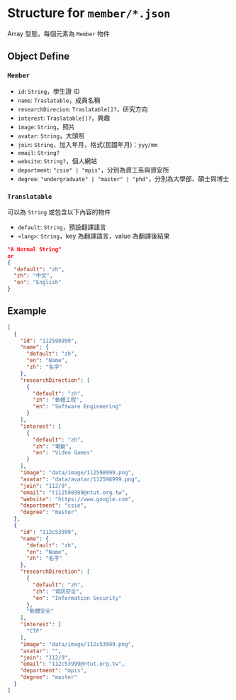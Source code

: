 # Structure for `member/*.json`

Array 型態，每個元素為 `Member` 物件

## Object Define

### `Member`

- `id`: `String`，學生證 ID
- `name`: `Traslatable`，成員名稱
- `researchDirecion`: `Traslatable[]?`，研究方向
- `interest`: `Traslatable[]?`，興趣
- `image`: `String`，照片
- `avatar`: `String`，大頭照
- `join`: `String`，加入年月，格式(民國年月)：`yyy/mm`
- `email`: `String?`
- `website`: `String?`，個人網站
- `department`: `"csie" | "mpis"`，分別為資工系與資安所
- `degree`: `"undergraduate" | "master" | "phd"`，分別為大學部、碩士與博士

### `Translatable`

可以為 `String` 或包含以下內容的物件

- `default`: `String`，預設翻譯語言
- `<lang>`: `String`，key 為翻譯語言，value 為翻譯後結果

```json
"A Normal String"
or
{
  "default": "zh",
  "zh": "中文",
  "en": "English"
}
```

## Example

```json
[
  {
    "id": "112598999",
    "name": {
      "default": "zh",
      "en": "Name",
      "zh": "名字"
    },
    "researchDirection": [
      {
        "default": "zh",
        "zh": "軟體工程",
        "en": "Software Engineering"
      }
    ],
    "interest": [
      {
        "default": "zh",
        "zh": "電動",
        "en": "Video Games"
      }
    ],
    "image": "data/image/112598999.png",
    "avatar": "data/avatar/112598999.png",
    "join": "112/9",
    "email": "t112598999@ntut.org.tw",
    "website": "https://www.google.com",
    "department": "csie",
    "degree": "master"
  },
  {
    "id": "112c53999",
    "name": {
      "default": "zh",
      "en": "Name",
      "zh": "名字"
    },
    "researchDirection": [
      {
        "default": "zh",
        "zh": "資訊安全",
        "en": "Information Security"
      },
      "軟體安全"
    ],
    "interest": [
      "CTF"
    ],
    "image": "data/image/112c53999.png",
    "avatar": "",
    "join": "112/9",
    "email": "112c53999@ntut.org.tw",
    "department": "mpis",
    "degree": "master"
  }
]
```
